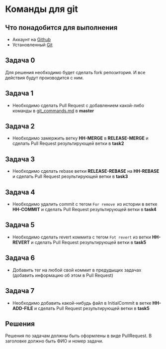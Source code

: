 # Команды для git
## Что понадобится для выполнения
* Аккаунт на [Github](https://github.com)
* Установленный [Git](https://git-scm.com)
## Задача 0
Для решения необходимо будет сделать fork репозитория. И все действия будут производится с ним.
## Задача 1
* Необходимо сделать Pull Request c добавлением какой-либо команды в [git_commands.md](/git_commands.md) в **master**
## Задача 2
* Необходимо замержить ветку **HH-MERGE** в **RELEASE-MERGE** и сделать Pull Request результирующей ветки в **task2**
## Задача 3
* Необходимо сделать rebase ветки **RELEASE-REBASE** на **HH-REBASE** и сделать Pull Request результирующей ветки в **task3**
## Задача 4 
* Необходимо удалить commit с тегом `For remove `из истории в ветке **HH-COMMIT** и сделать Pull Request результирующей ветки в **task4**
## Задача 5
* Необходимо сделать revert коммита с тегом `Fot revert` из ветки **HH-REVERT** и сделать Pull Request результирующей ветки в **task5**
## Задача 6
* Добавить тег на любой свой коммит в предудыщих задачах (добавить информацию об этом в Pull Request)
## Задача 7
* Необходимо добавить какой-нибудь файл в InitialCommit в ветке **HH-ADD-FILE** и сделать Pull Request результирующей ветки в **task5**
## Решения
Решения по задачам должны быть оформлены в виде PullRequest. В заголовке должно быть ФИО и номер задачи.
